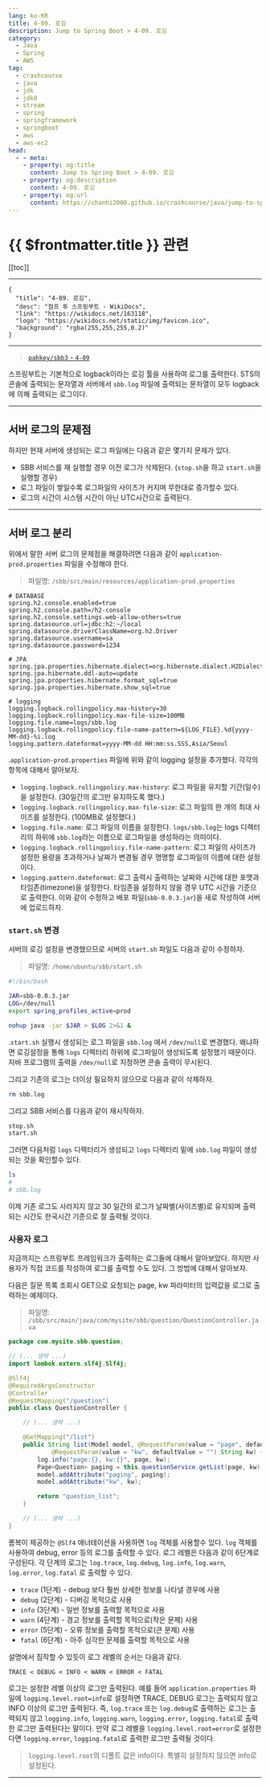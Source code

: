 ```yaml
---
lang: ko-KR
title: 4-09. 로깅
description: Jump to Spring Boot > 4-09. 로깅
category:
  - Java
  - Spring
  - AWS
tag: 
  - crashcourse
  - java
  - jdk
  - jdk8
  - stream
  - spring
  - springframework
  - springboot
  - aws
  - aws-ec2
head:
  - - meta:
    - property: og:title
      content: Jump to Spring Boot > 4-09. 로깅
    - property: og:description
      content: 4-09. 로깅
    - property: og:url
      content: https://chanhi2000.github.io/crashcourse/java/jump-to-spring-boot/04I.html
---
```


# {{ $frontmatter.title }} 관련

[[toc]]

---

```component VPCard
{
  "title": "4-09. 로깅",
  "desc": "점프 투 스프링부트 - WikiDocs",
  "link": "https://wikidocs.net/163118",
  "logo": "https://wikidocs.net/static/img/favicon.ico",
  "background": "rgba(255,255,255,0.2)"
}
```

---

> [<FontIcon icon="iconfont icon-github"/> `pahkey/sbb3` - <FontIcon icon="fas fa-folder-open"/> `4-09`](https://github.com/pahkey/sbb3/tree/4-09)

스프링부트는 기본적으로 logback이라는 로깅 툴을 사용하여 로그를 출력한다. STS의 콘솔에 출력되는 문자열과 서버에서 <FontIcon icon="iconfont icon-file"/>`sbb.log` 파일에 출력되는 문자열이 모두 logback에 의해 출력되는 로그이다.

---

## 서버 로그의 문제점

하지만 현재 서버에 생성되는 로그 파일에는 다음과 같은 몇가지 문제가 있다.

- SBB 서비스를 재 실행할 경우 이전 로그가 삭제된다. (<FontIcon icon="iconfont icon-shell"/>`stop.sh`을 하고 <FontIcon icon="iconfont icon-shell"/>`start.sh`을 실행할 경우)
- 로그 파일이 쌓일수록 로그파일의 사이즈가 커지며 무한대로 증가할수 있다.
- 로그의 시간이 시스템 시간이 아닌 UTC시간으로 출력된다.

---

## 서버 로그 분리

위에서 말한 서버 로그의 문제점을 해결하려면 다음과 같이 <FontIcon icon="iconfont icon-file"/>`application-prod.properties` 파일을 수정해야 한다.

> 파일명: <FontIcon icon="fas fa-folder-open"/>`/sbb/src/main/resources/`<FontIcon icon="iconfont icon-file"/>`application-prod.properties`

```properties
# DATABASE
spring.h2.console.enabled=true
spring.h2.console.path=/h2-console
spring.h2.console.settings.web-allow-others=true
spring.datasource.url=jdbc:h2:~/local
spring.datasource.driverClassName=org.h2.Driver
spring.datasource.username=sa
spring.datasource.password=1234

# JPA
spring.jpa.properties.hibernate.dialect=org.hibernate.dialect.H2Dialect
spring.jpa.hibernate.ddl-auto=update
spring.jpa.properties.hibernate.format_sql=true
spring.jpa.properties.hibernate.show_sql=true

# logging
logging.logback.rollingpolicy.max-history=30
logging.logback.rollingpolicy.max-file-size=100MB
logging.file.name=logs/sbb.log
logging.logback.rollingpolicy.file-name-pattern=${LOG_FILE}.%d{yyyy-MM-dd}-%i.log
logging.pattern.dateformat=yyyy-MM-dd HH:mm:ss.SSS,Asia/Seoul
```

.<FontIcon icon="iconfont icon-file"/>`application-prod.properties` 파일에 위와 같이 logging 설정을 추가했다. 각각의 항목에 대해서 알아보자.

- `logging.logback.rollingpolicy.max-history`: 로그 파일을 유지할 기간(일수)을 설정한다. (30일간의 로그만 유지하도록 했다.)
- `logging.logback.rollingpolicy.max-file-size`: 로그 파일의 한 개의 최대 사이즈를 설정한다. (100MB로 설정했다.)
- `logging.file.name`: 로그 파일의 이름을 설정한다. <FontIcon icon="fas fa-folder-open"/>`logs/`<FontIcon icon="iconfont icon-file"/>`sbb.log`는 logs 디렉터리의 하위에 <FontIcon icon="iconfont icon-file"/>`sbb.log`라는 이름으로 로그파일을 생성하라는 의미이다.
- `logging.logback.rollingpolicy.file-name-pattern`: 로그 파일의 사이즈가 설정한 용량을 초과하거나 날짜가 변경될 경우 명명할 로그파일의 이름에 대한 설정이다.
- `logging.pattern.dateformat`: 로그 출력시 출력하는 날짜와 시간에 대한 포맷과 타임존(timezone)을 설정한다. 타임존을 설정하지 않을 경우 UTC 시간을 기준으로 출력한다.
이와 같이 수정하고 배포 파일(<FontIcon icon="fa-brands fa-java"/>`sbb-0.0.3.jar`)을 새로 작성하여 서버에 업로드하자.

### <FontIcon icon="iconfont icon-shell"/>`start.sh` 변경

서버의 로깅 설정을 변경했으므로 서버의 <FontIcon icon="iconfont icon-shell"/>`start.sh` 파일도 다음과 같이 수정하자.

> 파일명: <FontIcon icon="fas fa-folder-open"/>`/home/ubuntu/sbb/`<FontIcon icon="iconfont icon-shell"/>`start.sh`

```sh
#!/bin/bash

JAR=sbb-0.0.3.jar
LOG=/dev/null
export spring_profiles_active=prod

nohup java -jar $JAR > $LOG 2>&1 &
```

.<FontIcon icon="iconfont icon-shell"/>`start.sh` 실행시 생성되는 로그 파일을 <FontIcon icon="iconfont icon-file"/>`sbb.log` 에서 <FontIcon icon="fas fa-folder-open"/>`/dev/null`로 변경했다. 왜냐하면 로깅설정을 통해 <FontIcon icon="fas fa-folder-open"/>`logs` 디렉터리 하위에 로그파일이 생성되도록 설정했기 때문이다. 자바 프로그램의 출력을 <FontIcon icon="fas fa-folder-open"/>`/dev/null`로 지정하면 콘솔 출력이 무시된다.

그리고 기존의 로그는 더이상 필요하지 않으므로 다음과 같이 삭제하자.

```sh
rm sbb.log
```
그리고 SBB 서비스를 다음과 같이 재시작하자.

```sh
stop.sh
start.sh
```

그러면 다음처럼 <FontIcon icon="fas fa-folder-open"/>`logs` 디렉터리가 생성되고 <FontIcon icon="fas fa-folder-open"/>`logs` 디렉터리 밑에 <FontIcon icon="iconfont icon-file"/>`sbb.log` 파일이 생성되는 것을 확인할수 있다.

```sh
ls
#
# sbb.log
```

이제 기존 로그도 사라지지 않고 30 일간의 로그가 날짜별(사이즈별)로 유지되며 출력되는 시간도 한국시간 기준으로 잘 출력될 것이다.

### 사용자 로그

지금까지는 스프링부트 프레임워크가 출력하는 로그들에 대해서 알아보았다. 하지만 사용자가 직접 코드를 작성하여 로그를 출력할 수도 있다. 그 방법에 대해서 알아보자.

다음은 질문 목록 조회시 GET으로 요청되는 page, kw 파라미터의 입력값을 로그로 출력하는 예제이다.

> 파일명: <FontIcon icon="fas fa-folder-open"/>`/sbb/src/main/java/com/mysite/sbb/question/`<FontIcon icon="fa-brands fa-java"/>`QuestionController.java`

```java
package com.mysite.sbb.question;

// (... 생략 ...)
import lombok.extern.slf4j.Slf4j;

@Slf4j
@RequiredArgsConstructor
@Controller
@RequestMapping("/question")
public class QuestionController {

    // (... 생략 ...)

    @GetMapping("/list")
    public String list(Model model, @RequestParam(value = "page", defaultValue = "0") int page, 
            @RequestParam(value = "kw", defaultValue = "") String kw) {
        log.info("page:{}, kw:{}", page, kw);
        Page<Question> paging = this.questionService.getList(page, kw);
        model.addAttribute("paging", paging);
        model.addAttribute("kw", kw);

        return "question_list";
    }

    // (... 생략 ...)
}
```

롬복이 제공하는 `@Slf4` 애너테이션을 사용하면 `log` 객체를 사용할수 있다. `log` 객체를 사용하여 debug, error 등의 로그를 출력할 수 있다. 로그 레벨은 다음과 같이 6단계로 구성된다. 각 단계의 로그는 `log.trace`, `log.debug`, `log.info`, `log.warn`, `log.error`, `log.fatal` 로 출력할 수 있다.

- `trace` (1단계) - debug 보다 훨씬 상세한 정보를 나타낼 경우에 사용
- `debug` (2단계) - 디버깅 목적으로 사용
- `info` (3단계) - 일반 정보를 출력할 목적으로 사용
- `warn` (4단계) - 경고 정보를 출력할 목적으로(작은 문제) 사용
- `error` (5단계) - 오류 정보를 출력할 목적으로(큰 문제) 사용
- `fatal` (6단계) - 아주 심각한 문제를 출력할 목적으로 사용

설명에서 짐작할 수 있듯이 로그 레벨의 순서는 다음과 같다.

```
TRACE < DEBUG < INFO < WARN < ERROR < FATAL
```

로그는 설정한 레벨 이상의 로그만 출력된다. 예를 들어 <FontIcon icon="iconfont icon-file"/>`application.properties` 파일에 `logging.level.root=info`로 설정하면 TRACE, DEBUG 로그는 출력되지 않고 INFO 이상의 로그만 출력된다. 즉, `log.trace` 또는 `log.debug`로 출력하는 로그는 출력되지 않고 `logging.info`, `logging.warn`, `logging.error`, `logging.fatal`로 출력한 로그만 출력된다는 말이다. 만약 로그 레벨을 `logging.level.root=error`로 설정한다면 `logging.error`, `logging.fatal`로 출력한 로그만 출력될 것이다.

> `logging.level.root`의 디폴트 값은 info이다. 특별히 설정하지 않으면 info로 설정된다.

---

<TagLinks />